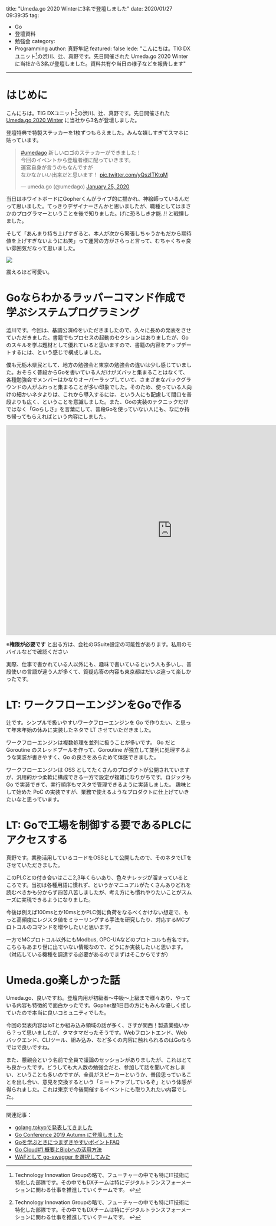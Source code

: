 title: "Umeda.go 2020 Winterに3名で登壇しました"
date: 2020/01/27 09:39:35
tag:
  - Go
  - 登壇資料
  - 勉強会
category:
  - Programming
author: 真野隼記
featured: false
lede: "こんにちは。TIG DXユニット[^1]の渋川、辻、真野です。先日開催された Umeda.go 2020 Winter に当社から3名が登壇しました。資料共有や当日の様子などを報告します"
---
# はじめに

こんにちは。TIG DXユニット[^1]の渋川、辻、真野です。先日開催された [Umeda.go 2020 Winter](https://umedago.connpass.com/event/159972/) に当社から3名が登壇しました。

[^1]: Technology Innovation Groupの略で、フューチャーの中でも特にIT技術に特化した部隊です。その中でもDXチームは特にデジタルトランスフォーメーションに関わる仕事を推進していくチームです。 ↩


登壇特典で特製ステッカーを1枚ずつもらえました。みんな嬉しすぎてスマホに貼っています。


<blockquote class="twitter-tweet"><p lang="ja" dir="ltr"><a href="https://twitter.com/hashtag/umedago?src=hash&amp;ref_src=twsrc%5Etfw">#umedago</a> 新しいロゴのステッカーができました！<br>今回のイベントから登壇者様に配っていきます。<br>運営自身が言うのもなんですが<br>なかなかいい出来だと思います！ <a href="https://t.co/yQszITKtgM">pic.twitter.com/yQszITKtgM</a></p>&mdash; umeda.go (@umedago) <a href="https://twitter.com/umedago/status/1220903482346991617?ref_src=twsrc%5Etfw">January 25, 2020</a></blockquote> <script async src="https://platform.twitter.com/widgets.js" charset="utf-8"></script>


当日はホワイトボードにGopherくんがライブ的に描かれ、神絵師っているんだって思いました。てっきりデザイナーさんかと思いましたが、職種としてはまさかのプログラマーということを後で知りました。げに恐ろしき才能..!! と戦慄しました。

そして「あんまり持ち上げすぎると、本人が次から緊張しちゃうかもだから期待値を上げすぎないようにね笑」って運営の方がさらっと言って、むちゃくちゃ良い雰囲気だなって思いました。


<img src="/images/20200127/photo_20200127_01.jpeg">

震えるほど可愛い。


# Goならわかるラッパーコマンド作成で学ぶシステムプログラミング

澁川です。今回は、基調公演枠をいただきましたので、久々に長めの発表をさせていただきました。書籍でもプロセスの起動のセクションはありましたが、Goのスキルを学ぶ題材として優れていると思いますので、書籍の内容をアップデートするには、という感じで構成しました。

僕も元栃木県民として、地方の勉強会と東京の勉強会の違いは少し感じていました。おそらく普段からGoを書いている人だけがズバッと集まることはなくて、各種勉強会でメンバーはかなりオーバーラップしていて、さまざまなバックグラウンドの人がふわっと集まることが多い印象でした。そのため、使っている人向けの細かいネタよりは、これから導入するには、という人にも配慮して間口を普段よりも広く、ということを意識しました。また、Goの実装のテクニックだけではなく「Goらしさ」を言葉にして、普段Goを使っていない人にも、なにか持ち帰ってもらえればという内容にしました。

<iframe src="https://docs.google.com/presentation/d/e/2PACX-1vSl7mn5XBPTKFEiMZo8X02Q0kOt0IGhw_zEYCSZIuUpYioez3TxGWwAcrwZU4FZLm0OtwEZFfNN4G0N/embed?start=false&loop=false&delayms=3000" frameborder="0" width="900" height="569" allowfullscreen="true" mozallowfullscreen="true" webkitallowfullscreen="true"></iframe>

※**権限が必要です** と出る方は、会社のGSuite設定の可能性があります。私用のモバイルなどで確認ください

実際、仕事で書かれている人以外にも、趣味で書いているという人も多いし、普段使いの言語が違う人が多くて、質疑応答の内容も東京都はだいぶ違って楽しかったです。


# LT: ワークフローエンジンをGoで作る

辻です。シンプルで扱いやすいワークフローエンジンを Go で作りたい、と思って年末年始の休みに実装したネタで LT させていただきました。

<script async class="speakerdeck-embed" data-id="725c739447ab4f8d9372018ccfd52160" width="900" data-ratio="1.77777777777778" src="//speakerdeck.com/assets/embed.js"></script>

ワークフローエンジンは複数処理を並列に扱うことが多いです。 Go だと Goroutine のスレッドプールを作って、Goroutine が独立して並列に処理するような実装が書きやすく、Go の良さをあらためて体感できました。

ワークフローエンジンは OSS としてたくさんのプロダクトが公開されていますが、汎用的かつ柔軟に構成できる一方で設定が複雑になりがちです。ロジックも Go で実装できて、実行順序もマスタで管理できるように実装しました。
趣味として始めた PoC の実装ですが、業務で使えるようなプロダクトに仕上げていきたいなと思っています。

# LT: Goで工場を制御する要であるPLCにアクセスする

真野です。業務活用しているコードをOSSとして公開したので、そのネタでLTをさせていただきました。

<script async class="speakerdeck-embed" data-id="31901c3f2d144c189faee547f8cbe541" width="900" data-ratio="1.77777777777778" src="//speakerdeck.com/assets/embed.js"></script>

このPLCとの付き合いはここ2,3年くらいあり、色々ナレッジが溜まっているところです。当初は各種用語に慣れず、というかマニュアルがたくさんありどれを読むべきかも分からず四苦八苦しましたが、考え方にも慣れやりたいことがスムーズに実現できるようになりました。

今後は例えば100msとか10msとかPLC側に負荷をなるべくかけない想定で、もっと高頻度にレジスタ値をミラーリングする手法を研究したり、対応するMCプロトコルのコマンドを増やしたいと思います。

一方でMCプロトコル以外にもModbus, OPC-UAなどのプロトコルも有名です。こちらもあまり世に出ていない情報なので、どうにか実装したいと思います。（対応している機種を調達する必要があるのでまずはそこからですが）


# Umeda.go楽しかった話

Umeda.go、良いですね。登壇内用が初級者～中級～上級まで様々あり、やっている内容も特徴的で面白かったです。Gopher歴1日目の方にもみんな優しく接していたので本当に良いコミュニティでした。

今回の発表内容はIoTとか組み込み領域の話が多く、さすが関西！製造業強いから？って思いましたが、タマタマだったそうです。Webフロントエンド、Webバックエンド、CLIツール、組み込み、など多くの内容に触れられるのはGoならではで良いですね。

また、懇親会という名前で全員で議論のセッションがありましたが、これはとても良かったです。どうしても大人数の勉強会だと、参加して話を聞いておしまい、ということも多いのですが、全員がスピーカーというか、普段思っていることを出し合い、意見を交換するという「ミートアップしているぞ」という体感が得られました。これは東京で今後開催するイベントにも取り入れたい内容でした。

------
関連記事：

* [golang.tokyoで発表してきました](https://future-architect.github.io/articles/20191211/)
* [Go Conference 2019 Autumn に登壇しました](https://future-architect.github.io/articles/20191120/)
* [Goを学ぶときにつまずきやすいポイントFAQ](https://future-architect.github.io/articles/20190713/)
* [Go Cloud#1 概要とBlobへの活用方法](https://future-architect.github.io/articles/20191111/)
* [WAFとして go-swagger を選択してみた](https://future-architect.github.io/articles/20190814/)




